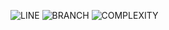 ![LINE](https://img.shields.io/badge/line--coverage-96%25-brightgreen.svg)
![BRANCH](https://img.shields.io/badge/branch--coverage-97%25-brightgreen.svg)
![COMPLEXITY](https://img.shields.io/badge/complexity-1.34-brightgreen.svg)

